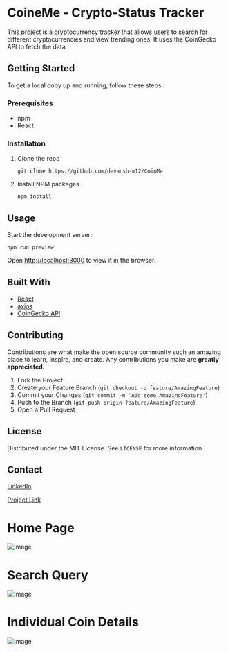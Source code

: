 # CoineMe - Crypto-Status Tracker

This project is a cryptocurrency tracker that allows users to search for different cryptocurrencies and view trending ones. It uses the CoinGecko API to fetch the data.

## Getting Started

To get a local copy up and running, follow these steps:

### Prerequisites

- npm
- React

### Installation

1. Clone the repo
   ```
   git clone https://github.com/devansh-m12/CoinMe
   ```
2. Install NPM packages
   ```
   npm install
   ```

## Usage

Start the development server:

```
npm run preview
```

Open [http://localhost:3000](http://localhost:3000) to view it in the browser.

## Built With

- [React](https://reactjs.org/)
- [axios](https://github.com/axios/axios)
- [CoinGecko API](https://www.coingecko.com/api/documentation)

## Contributing

Contributions are what make the open source community such an amazing place to learn, inspire, and create. Any contributions you make are **greatly appreciated**.

1. Fork the Project
2. Create your Feature Branch (`git checkout -b feature/AmazingFeature`)
3. Commit your Changes (`git commit -m 'Add some AmazingFeature'`)
4. Push to the Branch (`git push origin feature/AmazingFeature`)
5. Open a Pull Request

## License

Distributed under the MIT License. See `LICENSE` for more information.

## Contact

[LinkedIn](https://www.linkedin.com/in/devansh-m12/)

[Project Link](https://github.com/devansh-m12/CoinMe)


# Home Page
![image](https://github.com/devansh-m12/CoinMe/assets/86195162/c8d993fc-08d8-46ff-a4d0-bee00e50ac02)

# Search Query
![image](https://github.com/devansh-m12/CoinMe/assets/86195162/4cc4a51b-e526-4879-bdb5-9730e2c90f5e)

# Individual Coin Details
![image](https://github.com/devansh-m12/CoinMe/assets/86195162/c2cc5b79-6f8e-4346-8146-fde99569b24c)



